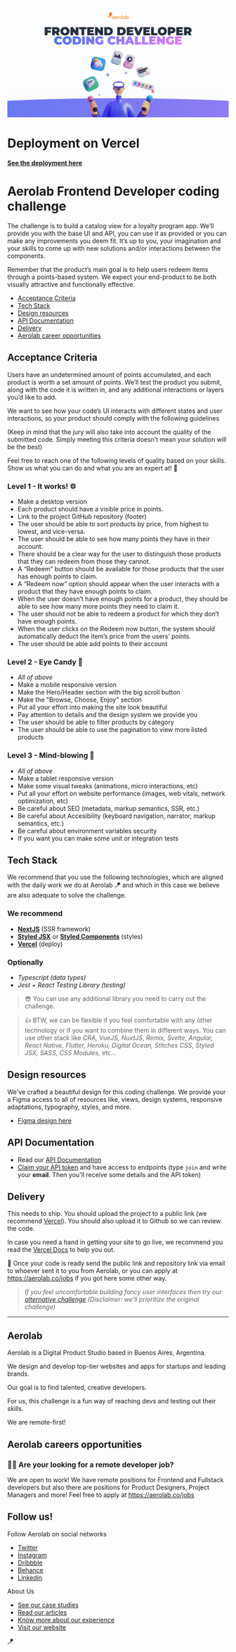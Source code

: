 ![Aerolab's Frontend Developer coding challenge](public/assets/github-cover-aerolab-frontend-developer-coding-challenge.png)

# Deployment on Vercel

[**See the deployment here**](https://aerolab-challenge-ssalaberria.vercel.app/)

# Aerolab Frontend Developer coding challenge

The challenge is to build a catalog view for a loyalty program app. We’ll provide you with the base UI and API, you can use it as provided or you can make any improvements you deem fit. It’s up to you, your imagination and your skills to come up with new solutions and/or interactions between the components.

Remember that the product’s main goal is to help users redeem items through a points-based system. We expect your end-product to be both visually attractive and functionally effective.

-   [Acceptance Criteria](#Acceptance-Criteria)
-   [Tech Stack](#Tech-Stack)
-   [Design resources](#Design-resources)
-   [API Documentation](#API-Documentation)
-   [Delivery](#Delivery)
-   [Aerolab career opportunities](#Aerolab-careers-opportunities)

## Acceptance Criteria

Users have an undetermined amount of points accumulated, and each product is worth a set amount of points. We’ll test the product you submit, along with the code it is written in, and any additional interactions or layers you’d like to add.

We want to see how your code’s UI interacts with different states and user interactions, so your product should comply with the following guidelines

(Keep in mind that the jury will also take into account the quality of the submitted code. Simply meeting this criteria doesn’t mean your solution will be the best)

Feel free to reach one of the following levels of quality based on your skills. Show us what you can do and what you are an expert at! 💪

### Level 1 - It works! ⚙️

-   Make a desktop version
-   Each product should have a visible price in points.
-   Link to the project GitHub repository (footer)
-   The user should be able to sort products by price, from highest to lowest, and vice-versa.
-   The user should be able to see how many points they have in their account.
-   There should be a clear way for the user to distinguish those products that they can redeem from those they cannot.
-   A “Redeem” button should be available for those products that the user has enough points to claim.
-   A “Redeem now” option should appear when the user interacts with a product that they have enough points to claim.
-   When the user doesn’t have enough points for a product, they should be able to see how many more points they need to claim it.
-   The user should not be able to redeem a product for which they don’t have enough points.
-   When the user clicks on the Redeem now button, the system should automatically deduct the item’s price from the users’ points.
-   The user should be able add points to their account

### Level 2 - Eye Candy 💅

-   _All of above_
-   Make a mobile responsive version
-   Make the Hero/Header section with the big scroll button
-   Make the "Browse, Choose, Enjoy" section
-   Put all your effort into making the site look beautiful
-   Pay attention to details and the design system we provide you
-   The user should be able to filter products by category
-   The user should be able to use the pagination to view more listed products

### Level 3 - Mind-blowing 🤯

-   _All of above_
-   Make a tablet responsive version
-   Make some visual tweaks (animations, micro interactions, etc)
-   Put all your effort on website performance (images, web vitals, network optimization, etc)
-   Be careful about SEO (metadata, markup semantics, SSR, etc.)
-   Be careful about Accesibility (keyboard navigation, narrator, markup semantics, etc.)
-   Be careful about environment variables security
-   If you want you can make some unit or integration tests

## Tech Stack

We recommend that you use the following technologies, which are aligned with the daily work we do at Aerolab 🪁 and which in this case we believe are also adequate to solve the challenge.

### We recommend

-   [**NextJS**](https://nextjs.org/) (SSR framework)
-   [**Styled JSX**](https://github.com/vercel/styled-jsx) or [**Styled Components**](https://styled-components.com/) (styles)
-   [**Vercel**](https://vercel.com/) (deploy)

### Optionally

-   _Typescript (data types)_
-   _Jest + React Testing Library (testing)_

> 😎 You can use any additional library you need to carry out the challenge.

> 👍 BTW, we can be flexible if you feel comfortable with any other technology or if you want to combine them in different ways. You can use other stack like _CRA, VueJS, NuxtJS, Remix, Svelte, Angular, React Native, Flutter, Heroku, Digital Ocean, Stitches CSS, Styled JSX, SASS, CSS Modules,_ etc...

## Design resources

We've crafted a beautiful design for this coding challenge. We provide your a Figma access to all of resources like, views, design systems, responsive adaptations, typography, styles, and more.

-   [Figma design here](https://www.figma.com/file/3O7BxHFnSSawJeny3lXWkE)

## API Documentation

-   Read our [API Documentation](https://aerolabchallenge.docs.apiary.io/)
-   [Claim your API token](https://aerolab.co/coding-challenge) and have access to endpoints (type `join` and write your **email**. Then you'll receive some details and the API token)

## Delivery

This needs to ship. You should upload the project to a public link (we recommend [Vercel](https://vercel.com/)). You should also upload it to Github so we can review the code.

In case you need a hand in getting your site to go live, we recommend you read the [Vercel Docs](https://vercel.com/docs/concepts/deployments/overview) to help you out.

🚀 Once your code is ready send the public link and repository link via email to whoever sent it to you from Aerolab, or you can apply at https://aerolab.co/jobs if you got here some other way.

> _If you feel uncomfortable building fancy user interfaces then try our [alternative challenge](https://github.com/Aerolab/fullstack-developer-coding-challenge) (Disclaimer: we'll prioritize the original challenge)_

---

## Aerolab

Aerolab is a Digital Product Studio based in Buenos Aires, Argentina.

We design and develop top-tier websites and apps for startups and leading brands.

Our goal is to find talented, creative developers.

For us, this challenge is a fun way of reaching devs and testing out their skills.

We are remote-first!

## Aerolab careers opportunities

### 👩‍💻 Are your looking for a remote developer job?

We are open to work! We have remote positions for Frontend and Fullstack developers but also there are positions for Product Designers, Project Managers and more! Feel free to apply at https://aerolab.co/jobs

## Follow us!

Follow Aerolab on social networks

-   [Twitter](https://twitter.com/aerolab)
-   [Instagram](https://www.instagram.com/aerolab/)
-   [Dribbble](https://dribbble.com/aerolab)
-   [Behance](https://www.behance.net/aerolab)
-   [Linkedin](https://www.linkedin.com/company/aerolab-digital)

About Us

-   [See our case studies](https://aerolab.co/projects)
-   [Read our articles](https://medium.com/aerolab-stories)
-   [Know more about our experience](https://aerolab.co/expertise)
-   [Visit our website](https://aerolab.co/)

🪁
